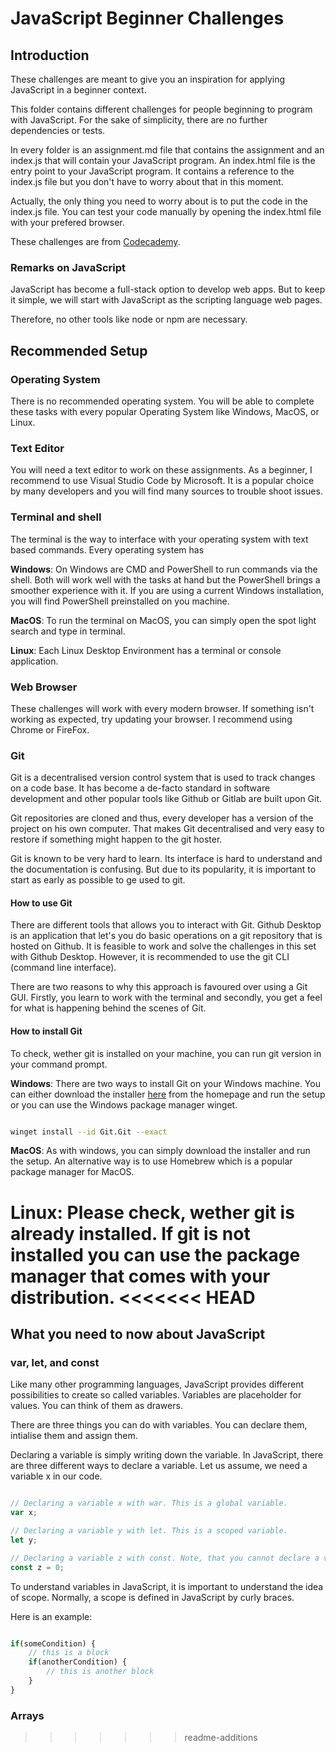 # JavaScript Beginner Challenges

## Introduction

These challenges are meant to give you an inspiration for applying JavaScript in a beginner context.

This folder contains different challenges for people beginning to program with JavaScript. For the sake of simplicity, there are no further dependencies or tests.

In every folder is an assignment.md file that contains the assignment and an index.js that will contain your JavaScript program. An index.html file is the entry point to your JavaScript program. It contains a reference to the index.js file but you don't have to worry about that in this moment.

Actually, the only thing you need to worry about is to put the code in the index.js file. You can test your code manually by opening the index.html file with your prefered browser.

These challenges are from [Codecademy](https://www.codecademy.com/resources/blog/10-javascript-code-challenges-for-beginners/).

### Remarks on JavaScript

JavaScript has become a full-stack option to develop web apps. But to keep it simple, we will start with JavaScript as the scripting language web pages.

Therefore, no other tools like node or npm are necessary. 

## Recommended Setup

### Operating System

There is no recommended operating system. You will be able to complete these tasks with every popular Operating System like Windows, MacOS, or Linux.

### Text Editor

You will need a text editor to work on these assignments. As a beginner, I recommend to use Visual Studio Code by Microsoft. It is a popular choice by many developers and you will find many sources to trouble shoot issues.

### Terminal and shell

The terminal is the way to interface with your operating system with text based commands. Every operating system has 

**Windows**: On Windows are CMD and PowerShell to run commands via the shell. Both will work well with the tasks at hand but the PowerShell brings a smoother experience with it. If you are using a current Windows installation, you will find PowerShell preinstalled on you machine.

**MacOS**: To run the terminal on MacOS, you can simply open the spot light search and type in terminal.

**Linux**: Each Linux Desktop Environment has a terminal or console application. 

### Web Browser

These challenges will work with every modern browser. If something isn't working as expected, try updating your browser. I recommend using Chrome or FireFox.

### Git

Git is a decentralised version control system that is used to track changes on a code base. It has become a de-facto standard in software development and other popular tools like Github or Gitlab are built upon Git.

Git repositories are cloned and thus, every developer has a version of the project on his own computer. That makes Git decentralised and very easy to restore if something might happen to the git hoster.

Git is known to be very hard to learn. Its interface is hard to understand and the documentation is confusing. But due to its popularity, it is important to start as early as possible to ge used to git.

#### How to use Git

There are different tools that allows you to interact with Git. Github Desktop is an application that let's you do basic operations on a git repository that is hosted on Github. It is feasible to work and solve the challenges in this set with Github Desktop. However, it is recommended to use the git CLI (command line interface). 

There are two reasons to why this approach is favoured over using a Git GUI. Firstly, you learn to work with the terminal and secondly, you get a feel for what is happening behind the scenes of Git.

#### How to install Git

To check, wether git is installed on your machine, you can run git version in your command prompt.

**Windows**: There are two ways to install Git on your Windows machine. You can either download the installer [here](www.git-scm.com) from the homepage and run the setup or you can use the Windows package manager winget.

``` bash

winget install --id Git.Git --exact

```

**MacOS**: As with windows, you can simply download the installer and run the setup.
An alternative way is to use Homebrew which is a popular package manager for MacOS.

**Linux**: Please check, wether git is already installed. If git is not installed you can use the package manager that comes with your distribution.
<<<<<<< HEAD
=======

## What you need to now about JavaScript

### var, let, and const

Like many other programming languages, JavaScript provides different possibilities to create so called variables. Variables are placeholder for values. You can think of them as drawers.

There are three things you can do with variables. You can declare them, intialise them and assign them.

Declaring a variable is simply writing down the variable. In JavaScript, there are three different ways to declare a variable. Let us assume, we need a variable x in our code. 

``` javascript

// Declaring a variable x with war. This is a global variable.
var x;

// Declaring a variable y with let. This is a scoped variable.
let y;

// Declaring a variable z with const. Note, that you cannot declare a variable with const without initialising it.
const z = 0;
```

To understand variables in JavaScript, it is important to understand the idea of scope. Normally, a scope is defined in JavaScript by curly braces.

Here is an example:

``` javascript

if(someCondition) {
    // this is a block
    if(anotherCondition) {
        // this is another block
    }
}

```

### Arrays
>>>>>>> readme-additions

